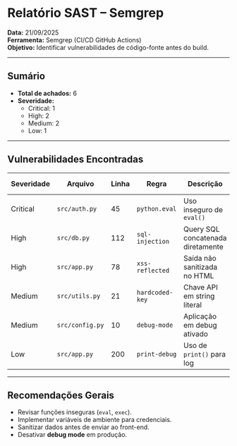 # Relatório SAST – Semgrep
**Data:** 21/09/2025  
**Ferramenta:** Semgrep (CI/CD GitHub Actions)  
**Objetivo:** Identificar vulnerabilidades de código-fonte antes do build.

---

## Sumário
- **Total de achados:** 6  
- **Severidade:**
  - Critical: 1
  - High: 2
  - Medium: 2
  - Low: 1

---

## Vulnerabilidades Encontradas

| Severidade | Arquivo         | Linha | Regra          | Descrição                        | Correção Sugerida                                   |
|------------|-----------------|-------|----------------|----------------------------------|----------------------------------------------------|
| Critical   | `src/auth.py`   | 45    | `python.eval`  | Uso inseguro de `eval()`         | Substituir por parser seguro ou lógica controlada. |
| High       | `src/db.py`     | 112   | `sql-injection`| Query SQL concatenada diretamente| Usar parâmetros preparados (ex.: cursor.execute(...))|
| High       | `src/app.py`    | 78    | `xss-reflected`| Saída não sanitizada no HTML      | Sanitizar com biblioteca de templates.             |
| Medium     | `src/utils.py`  | 21    | `hardcoded-key`| Chave API em string literal       | Mover chave para variáveis de ambiente seguras.    |
| Medium     | `src/config.py` | 10    | `debug-mode`   | Aplicação em debug ativado        | Desativar debug em produção.                       |
| Low        | `src/app.py`    | 200   | `print-debug`  | Uso de `print()` para log         | Substituir por logger configurado.                 |

---

## Recomendações Gerais
- Revisar funções inseguras (`eval`, `exec`).
- Implementar variáveis de ambiente para credenciais.
- Sanitizar dados antes de enviar ao front-end.
- Desativar **debug mode** em produção.
